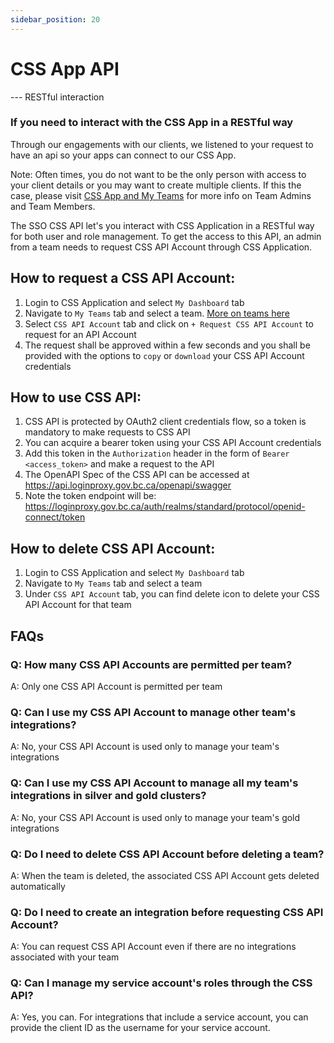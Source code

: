 ```yaml
---
sidebar_position: 20
---
```


# CSS App API

--- RESTful interaction

### If you need to interact with the CSS App in a RESTful way

Through our engagements with our clients, we listened to your request to have an api so your apps can connect to our CSS App.

Note: Often times, you do not want to be the only person with access to your client details or you may want to create multiple clients. If this the case, please visit [CSS App and My Teams](https://github.com/bcgov/sso-keycloak/wiki/CSS-App-My-Teams) for more info on Team Admins and Team Members.

The SSO CSS API let's you interact with CSS Application in a RESTful way for both user and role management. To get the access to this API, an admin from a team needs to request CSS API Account through CSS Application.

## How to request a CSS API Account:

1. Login to CSS Application and select `My Dashboard` tab
1. Navigate to `My Teams` tab and select a team. [More on teams here](https://github.com/bcgov/sso-keycloak/wiki/CSS-App-My-Teams)
1. Select `CSS API Account` tab and click on `+ Request CSS API Account` to request for an API Account
1. The request shall be approved within a few seconds and you shall be provided with the options to `copy` or `download` your CSS API Account credentials

## How to use CSS API:

1. CSS API is protected by OAuth2 client credentials flow, so a token is mandatory to make requests to CSS API
1. You can acquire a bearer token using your CSS API Account credentials
1. Add this token in the `Authorization` header in the form of `Bearer <access_token>` and make a request to the API
1. The OpenAPI Spec of the CSS API can be accessed at https://api.loginproxy.gov.bc.ca/openapi/swagger
1. Note the token endpoint will be: https://loginproxy.gov.bc.ca/auth/realms/standard/protocol/openid-connect/token

## How to delete CSS API Account:

1. Login to CSS Application and select `My Dashboard` tab
1. Navigate to `My Teams` tab and select a team
1. Under `CSS API Account` tab, you can find delete icon to delete your CSS API Account for that team

## FAQs

### Q: How many CSS API Accounts are permitted per team?

A: Only one CSS API Account is permitted per team

### Q: Can I use my CSS API Account to manage other team's integrations?

A: No, your CSS API Account is used only to manage your team's integrations

### Q: Can I use my CSS API Account to manage all my team's integrations in silver and gold clusters?

A: No, your CSS API Account is used only to manage your team's gold integrations

### Q: Do I need to delete CSS API Account before deleting a team?

A: When the team is deleted, the associated CSS API Account gets deleted automatically

### Q: Do I need to create an integration before requesting CSS API Account?

A: You can request CSS API Account even if there are no integrations associated with your team

### Q: Can I manage my service account's roles through the CSS API?

A: Yes, you can. For integrations that include a service account, you can provide the client ID as the username for your service account.
